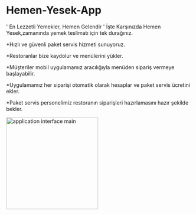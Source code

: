 # Hemen-Yesek-App
' En Lezzetli Yemekler, Hemen Gelendir '
İşte Karşınızda Hemen Yesek,zamanında yemek teslimatı için tek durağınız.

*Hızlı ve güvenli paket servis hizmeti sunuyoruz.

*Restoranlar bize kaydolur ve menülerini yükler.

*Müşteriler mobil uygulamamız aracılığıyla menüden sipariş
vermeye başlayabilir.

*Uygulamamız her siparişi otomatik olarak hesaplar ve paket servis ücretini ekler.

*Paket servis personelimiz restoranın siparişleri hazırlamasını hazır şekilde bekler.

<img width="249" alt="application interface main" src="https://user-images.githubusercontent.com/102469765/172017561-c01196c9-d058-4143-901e-3f9bdd28ad95.png">


